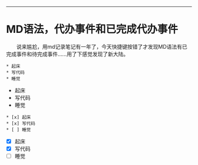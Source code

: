 

---

# MD语法，代办事件和已完成代办事件


&emsp;&emsp;说来尴尬，用md记录笔记有一年了，今天快捷键按错了才发现MD语法有已完成事件和待完成事件......用了下感觉发现了新大陆。


```
* 起床
* 写代码
* 睡觉
```
* 起床
* 写代码
* 睡觉

```
* [x] 起床
* [x] 写代码
* [ ] 睡觉
```

* [x] 起床
* [x] 写代码
* [ ] 睡觉
